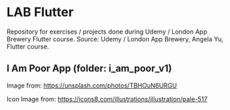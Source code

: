 # LAB Flutter
 Repository for exercises / projects done during Udemy / London App Brewery Flutter course.
 Source: Udemy / London App Brewery, Angela Yu, Flutter course.
 
## I Am Poor App (folder: i_am_poor_v1)
 Image from: https://unsplash.com/photos/TBHOuN6URGU
 
 Icon Image from: https://icons8.com/illustrations/illustration/pale-517
